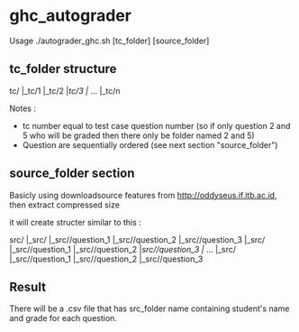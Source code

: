 # ghc_autograder

Usage ./autograder_ghc.sh [tc_folder] [source_folder]

## tc_folder structure

tc/
|_tc/1
|_tc/2
|_tc/3
|_ ...
|_tc/n

Notes : 
* tc number equal to test case question number (so if only question 2 and 5 who will be graded then there only be folder named 2 and 5)
* Question are sequentially ordered (see next section "source_folder")

## source_folder section

Basicly using downloadsource features from http://oddyseus.if.itb.ac.id, then extract compressed size

it will create structer similar to this :

src/
|_src/<student1>
	|_src/<student1>/question_1
	|_src/<student1>/question_2
	|_src/<student1>/question_3
|_src/<student2>
	|_src/<student2>/question_1
	|_src/<student2>/question_2
	|_src/<student2>/question_3
|_ ...
|_src/<studentN>
	|_src/<studentN>/question_1
	|_src/<studentN>/question_2
	|_src/<studentN>/question_3

## Result

There will be a .csv file that has src_folder name containing student's name and grade for each question.		